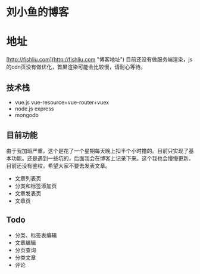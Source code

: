 # 刘小鱼的博客

# 地址

[http://fishliu.com](http://fishliu.com "博客地址")
目前还没有做服务端渲染，js的cdn页没有做优化，首屏渲染可能会比较慢，请耐心等待。

## 技术栈

+ vue.js vue-resource+vue-router+vuex
+ node.js express
+ mongodb

## 目前功能

由于我加班严重，这个是花了一个星期每天晚上扣半个小时撸的。目前只实现了基本功能。还是遇到一些坑的，后面我会在博客上记录下来。这个我也会慢慢更新。目前还没有鉴权，希望大家不要去发表文章。

+ 文章列表页
+ 分类和标签添加页
+ 文章发表页
+ 文章页

## 	Todo

+ 分类、标签表编辑
+ 文章编辑
+ 分页查询
+ 分类文章
+ 评论